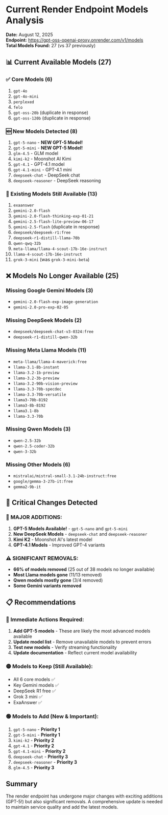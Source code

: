 # Current Render Endpoint Models Analysis

**Date:** August 12, 2025  
**Endpoint:** https://gpt-oss-openai-proxy.onrender.com/v1/models  
**Total Models Found:** 27 (vs 37 previously)

## 📊 Current Available Models (27)

### ✅ Core Models (6)
1. `gpt-4o`
2. `gpt-4o-mini` 
3. `perplexed`
4. `felo`
5. `gpt-oss-20b` (duplicate in response)
6. `gpt-oss-120b` (duplicate in response)

### 🆕 New Models Detected (8)
1. `gpt-5-nano` - **NEW GPT-5 Model!**
2. `gpt-5-mini` - **NEW GPT-5 Model!**
3. `glm-4.5` - GLM model
4. `kimi-k2` - Moonshot AI Kimi
5. `gpt-4.1` - GPT-4.1 model
6. `gpt-4.1-mini` - GPT-4.1 mini
7. `deepseek-chat` - DeepSeek chat
8. `deepseek-reasoner` - DeepSeek reasoning

### 🔄 Existing Models Still Available (13)
1. `exaanswer`
2. `gemini-2.0-flash`
3. `gemini-2.0-flash-thinking-exp-01-21`
4. `gemini-2.5-flash-lite-preview-06-17`
5. `gemini-2.5-flash` (duplicate in response)
6. `deepseek/deepseek-r1:free`
7. `deepseek-r1-distill-llama-70b`
8. `qwen-qwq-32b`
9. `meta-llama/llama-4-scout-17b-16e-instruct`
10. `llama-4-scout-17b-16e-instruct`
11. `grok-3-mini` (was `grok-3-mini-beta`)

## ❌ Models No Longer Available (25)

### Missing Google Gemini Models (3)
- `gemini-2.0-flash-exp-image-generation`
- `gemini-2.0-pro-exp-02-05`

### Missing DeepSeek Models (2)
- `deepseek/deepseek-chat-v3-0324:free`
- `deepseek-r1-distill-qwen-32b`

### Missing Meta Llama Models (11)
- `meta-llama/llama-4-maverick:free`
- `llama-3.1-8b-instant`
- `llama-3.2-1b-preview`
- `llama-3.2-3b-preview`
- `llama-3.2-90b-vision-preview`
- `llama-3.3-70b-specdec`
- `llama-3.3-70b-versatile`
- `llama3-70b-8192`
- `llama3-8b-8192`
- `llama3.1-8b`
- `llama-3.3-70b`

### Missing Qwen Models (3)
- `qwen-2.5-32b`
- `qwen-2.5-coder-32b`
- `qwen-3-32b`

### Missing Other Models (6)
- `mistralai/mistral-small-3.1-24b-instruct:free`
- `google/gemma-3-27b-it:free`
- `gemma2-9b-it`

## 🚨 Critical Changes Detected

### 🎉 MAJOR ADDITIONS:
1. **GPT-5 Models Available!** - `gpt-5-nano` and `gpt-5-mini`
2. **New DeepSeek Models** - `deepseek-chat` and `deepseek-reasoner`
3. **Kimi K2** - Moonshot AI's latest model
4. **GPT-4.1 Models** - Improved GPT-4 variants

### ⚠️ SIGNIFICANT REMOVALS:
- **66% of models removed** (25 out of 38 models no longer available)
- **Most Llama models gone** (11/13 removed)
- **Qwen models mostly gone** (3/4 removed)
- **Some Gemini variants removed**

## 📋 Recommendations

### 🔴 Immediate Actions Required:
1. **Add GPT-5 models** - These are likely the most advanced models available
2. **Update model list** - Remove unavailable models to prevent errors
3. **Test new models** - Verify streaming functionality
4. **Update documentation** - Reflect current model availability

### 🟡 Models to Keep (Still Available):
- All 6 core models ✅
- Key Gemini models ✅  
- DeepSeek R1 free ✅
- Grok 3 mini ✅
- ExaAnswer ✅

### 🟢 Models to Add (New & Important):
1. `gpt-5-nano` - **Priority 1**
2. `gpt-5-mini` - **Priority 1**  
3. `kimi-k2` - **Priority 2**
4. `gpt-4.1` - **Priority 2**
5. `gpt-4.1-mini` - **Priority 2**
6. `deepseek-chat` - **Priority 3**
7. `deepseek-reasoner` - **Priority 3**
8. `glm-4.5` - **Priority 3**

## Summary
The render endpoint has undergone major changes with exciting additions (GPT-5!) but also significant removals. A comprehensive update is needed to maintain service quality and add the latest models.